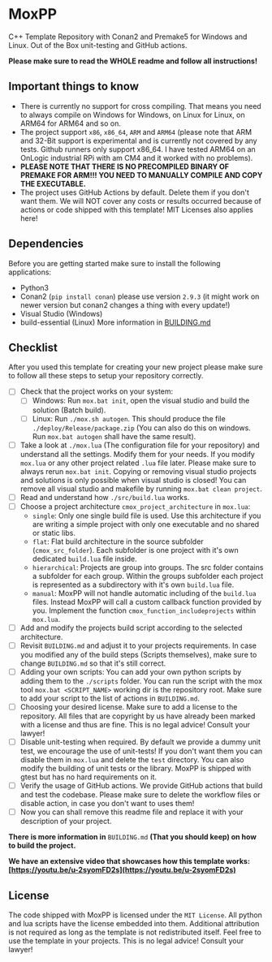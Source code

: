 # MoxPP
C++ Template Repository with Conan2 and Premake5 for Windows and Linux. Out of the Box unit-testing and GitHub actions.

**Please make sure to read the WHOLE readme and follow all instructions!**

## Important things to know
- There is currently no support for cross compiling. That means you need to always compile on Windows for Windows, on Linux for Linux, on ARM64 for ARM64 and so on.
- The project support `x86`, `x86_64`, `ARM` and `ARM64` (please note that ARM and 32-Bit support is experimental and is currently not covered by any tests. Github runners only support x86_64. I have tested ARM64 on an OnLogic industrial RPi with am CM4 and it worked with no problems).
- **PLEASE NOTE THAT THERE IS NO PRECOMPILED BINARY OF PREMAKE FOR ARM!!! YOU NEED TO MANUALLY COMPILE AND COPY THE EXECUTABLE.**
- The project uses GitHub Actions by default. Delete them if you don't want them. We will NOT cover any costs or results occurred because of actions or code shipped with this template! MIT Licenses also applies here!

## Dependencies
Before you are getting started make sure to install the following applications:
- Python3
- Conan2 (`pip install conan`) please use version `2.9.3` (it might work on newer version but conan2 changes a thing with every update!)
- Visual Studio (Windows)
- build-essential (Linux)
More information in [BUILDING.md](BUILDING.md)

## Checklist
After you used this template for creating your new project please make sure to follow all these steps to setup your repository correctly.
- [ ] Check that the project works on your system:
    - [ ] Windows: Run `mox.bat init`, open the visual studio and build the solution (Batch build).
    - [ ] Linux: Run `./mox.sh autogen`. This should produce the file `./deploy/Release/package.zip` (You can also do this on windows. Run `mox.bat autogen` shall have the same result).
- [ ] Take a look at `./mox.lua` (The configuration file for your repository) and understand all the settings. Modify them for your needs. If you modify `mox.lua` or any other project related `.lua` file later. Please make sure to always rerun `mox.bat init`. Copying or removing visual studio projects and solutions is only possible when visual studio is closed! You can remove all visual studio and makefile by running `mox.bat clean project`.  
- [ ] Read and understand how `./src/build.lua` works.
- [ ] Choose a project architecture `cmox_project_architecture` in `mox.lua`:
    - `single`: Only one single build file is used. Use this architecture if you are writing a simple project with only one executable and no shared or static libs.
    - `flat`: Flat build architecture in the source subfolder (`cmox_src_folder`). Each subfolder is one project with it's own dedicated `build.lua` file inside.
    - `hierarchical`: Projects are group into groups. The src folder contains a subfolder for each group. Within the groups subfolder each project is represented as a subdirectory with it's own `build.lua` file.
    - `manual`: MoxPP will not handle automatic including of the `build.lua` files. Instead MoxPP will call a custom callback function provided by you. Implement the function `cmox_function_includeprojects` within `mox.lua`.
- [ ] Add and modify the projects build script according to the selected architecture.
- [ ] Revisit `BUILDING.md` and adjust it to your projects requirements. In case you modified any of the build steps (Scripts themselves), make sure to change `BUILDING.md` so that it's still correct.
- [ ] Adding your own scripts: You can add your own python scripts by adding them to the `./scripts` folder. You can run the script with the mox tool `mox.bat <SCRIPT_NAME>` working dir is the repository root. Make sure to add your script to the list of actions in `BUILDING.md`.
- [ ] Choosing your desired license. Make sure to add a license to the repository. All files that are copyright by us have already been marked with a license and thus are fine. This is no legal advice! Consult your lawyer! 
- [ ] Disable unit-testing when required. By default we provide a dummy unit test, we encourage the use of unit-tests! If you don't want them you can disable them in `mox.lua` and delete the `test` directory. You can also modify the building of unit tests or the library. MoxPP is shipped with gtest but has no hard requirements on it.
- [ ] Verify the usage of GitHub actions. We provide GitHub actions that build and test the codebase. Please make sure to delete the workflow files or disable action, in case you don't want to uses them!
- [ ] Now you can shall remove this readme file and replace it with your description of your project. 

**There is more information in** `BUILDING.md` **(That you should keep) on how to build the project.**

**We have an extensive video that showcases how this template works: [https://youtu.be/u-2syomFD2s](https://youtu.be/u-2syomFD2s)**

## License
The code shipped with MoxPP is licensed under the `MIT License`. All python and lua scripts have the license embedded into them. Additional attribution is not required as long as the template is not redistributed itself. Feel free to use the template in your projects. This is no legal advice! Consult your lawyer! 
